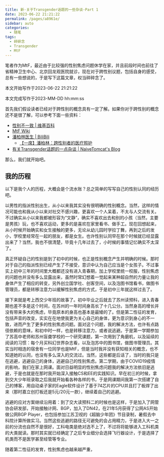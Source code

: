 ```yaml
---
title: 新·关于Transgender话题的一些杂谈·Part 1
date: 2023-06-22 21:21:22
permalink: /pages/a8961e/
sidebar: auto
categories:
  - 随笔
tags:
  - 碎碎念
  - Transgender
  - MtF
---
```


笔者作为MtF，最近由于比较强的性别焦虑问题休学在家，并且前段时间也前往了省精神卫生中心、北京回龙观医院就诊，现在对于跨性别议题，包括自身的感受，总有一些想说的，于是写下这篇文章，权当碎碎念了。

本文开始写作于2023-06-22 21:21:22

本文完成写作于2023-MM-DD hh:mm:ss

首先我们假设读者已经对于跨性别的概念具有一定了解。如果你对于跨性别的概念还不是很了解，可以参考下面一些资料：

- [性别不一致 | 维基百科](https://zh.wikipedia.org/wiki/%E6%80%A7%E5%88%A5%E4%B8%8D%E4%B8%80%E8%87%B4)
- [MtF Wiki](https://mtf.wiki/)
- [潘柏林医生 | BiliBili](https://space.bilibili.com/2085711307)
  - [【一席】潘柏林：跨性别者的医疗照护](https://www.bilibili.com/video/BV14v411w7BK)
- [有关Transgender话题的一点杂谈 | NaiveTomcat's Blog](/pages/b43aac)

那么，我们就开始吧。

## 我的历程

以下是我个人的历程，大概会是个流水账？总之简单的写写自己的性别认同的经历吧。

以男性的指派性别出生，从小以来我其实没有很明确的性别概念。当然，这样的情况可能也和我从小以来对社交不感兴趣，更喜欢一个人呆着，不太与人交流有关。不过确实从小以来我都被形容为“文静”，确实不喜欢出去和别的小孩（当然，主要是男孩）玩，也不喜欢运动，更多的是喜欢在家里看书、做手工。现在回想起来，从小时候开始确实和女生接触的更多，无论从幼儿园时学拉丁舞，再到之后的发小，学校里经常在一起的朋友，都是女生。也许性别认同早在那个时候就已经显露出来了？当然，我也不很清楚，毕竟十几年过去了，小时候的事情记忆确实不太深了。

真正怀疑自己的性别是到了初中的时候，也正是性别概念产生并明确的时候。那时对于自己的指派性别已经产生了不接受，意识中认为自己应当是个女孩子。不过事实上初中三年的时间里大概都还没有进入青春期，加上学校里统一校服，性别焦虑的问题也并没有多么显露出来，虽然时常幻想着一觉起来某种超自然的力量让我的身体产生了相应的转变，另外创立国学社、创客空间，以及泡图书馆看书，做图书管理员，都是转移注意力以缓解性别焦虑的方式，于是初中三年就这样过去了。

接下来就是考上西交少年班的故事了。初中毕业之后就去了苏州读预科，进入青春期也差不多是这个时间，在苏州的一年时间身高长了十几公分。当然身高的增长并没有带来多大的焦虑，毕竟原本的身高也基本是最矮的了。但是第二性征的发育，包括声音的改变，实实在在地使我更为关心自己的身体，更为意识到身心的不一致，进而产生了更多的性别焦虑问题。面对这个问题，我的解决方法，也许有点路径依赖的意味，和初中时一样，也是转移注意力，或者说逃避。于是第一学期参加了苏高中老师和苏州盲聋学校的一个研究课题，第一次用到了角磨机，以及延续的阅读的习惯：每个月买科幻世界杂志看，以及泡苏中的图书馆，做图书管理员。其实当时相连的宿舍有一位同学也是MtF，但是当时我并没有获知相关的概念，也不知道她的认同，也没有多么深入的交流过。当然，这些都是后话了，当时的我只是在逃避，逃避自己的身体，逃避自己的性别焦虑。第二学期，由于COVID19疫情的影响，我们在家上网课。面对日益明显的性别焦虑问题我的解决方法依旧是逃避，于是也就是在那时我开始深入接触CS和EE的实践知识。早在初三的时候，拿到交大少年班录取之后我就开始看各种各样的书，于是网课期间我第一次搭建了自己的博客，用自动桌子家的Eagle软件设计了基于74芯片的CPU并且打了板焊了出来（那时嘉立创打板还是5元/20元一款），继续着自己的逃避。

逃避的应对方案继续沿用着：到了交大读预科二的时候也是这样，于是加入了网管协会研发部，开始接触计网、BGP，加入了DN42，在21年5月获得了公网AS开始做公网BGP Player，也包括参加江苏卫视的《超脑少年团》节目录制，暑假去中科院计算所做实习。当然这些逃避的路径无可避免的会占用精力，于是进入大一之前的分流也自然不是很好，工科电类是绝对选不上了，不过将将能够进入工科机类的大类就读。那时其实就已经确定了之后专业细分会选择飞行器设计，于是选择了机类而不是医学甚至经管等专业。

随着第二性征的发育，性别焦虑也越来越严重，
